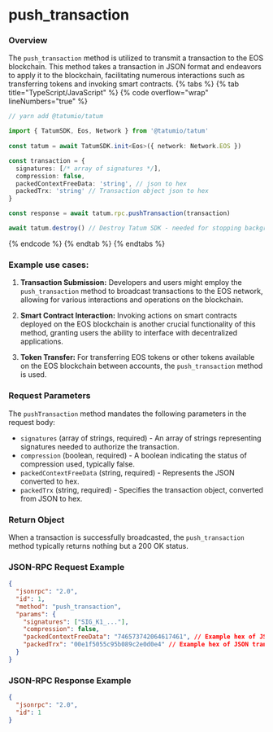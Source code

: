 # push_transaction

### Overview

The `push_transaction` method is utilized to transmit a transaction to the EOS blockchain. This method takes a transaction in JSON format and endeavors to apply it to the blockchain, facilitating numerous interactions such as transferring tokens and invoking smart contracts.
{% tabs %}
{% tab title="TypeScript/JavaScript" %}
{% code overflow="wrap" lineNumbers="true" %}
```typescript
// yarn add @tatumio/tatum

import { TatumSDK, Eos, Network } from '@tatumio/tatum'
  
const tatum = await TatumSDK.init<Eos>({ network: Network.EOS })

const transaction = { 
  signatures: [/* array of signatures */], 
  compression: false, 
  packedContextFreeData: 'string', // json to hex
  packedTrx: 'string' // Transaction object json to hex
}

const response = await tatum.rpc.pushTransaction(transaction)

await tatum.destroy() // Destroy Tatum SDK - needed for stopping background jobs
```
{% endcode %}
{% endtab %}
{% endtabs %}

### Example use cases:

1. **Transaction Submission:**
   Developers and users might employ the `push_transaction` method to broadcast transactions to the EOS network, allowing for various interactions and operations on the blockchain.

2. **Smart Contract Interaction:**
   Invoking actions on smart contracts deployed on the EOS blockchain is another crucial functionality of this method, granting users the ability to interface with decentralized applications.

3. **Token Transfer:**
   For transferring EOS tokens or other tokens available on the EOS blockchain between accounts, the `push_transaction` method is used.

### Request Parameters

The `pushTransaction` method mandates the following parameters in the request body:

* `signatures` (array of strings, required) - An array of strings representing signatures needed to authorize the transaction.
* `compression` (boolean, required) - A boolean indicating the status of compression used, typically false.
* `packedContextFreeData` (string, required) - Represents the JSON converted to hex.
* `packedTrx` (string, required) - Specifies the transaction object, converted from JSON to hex.

### Return Object

When a transaction is successfully broadcasted, the `push_transaction` method typically returns nothing but a 200 OK status.

### JSON-RPC Request Example

```json
{
  "jsonrpc": "2.0",
  "id": 1,
  "method": "push_transaction",
  "params": {
    "signatures": ["SIG_K1_..."],
    "compression": false,
    "packedContextFreeData": "746573742064617461", // Example hex of JSON data
    "packedTrx": "00e1f5055c95b089c2e0d0e4" // Example hex of JSON transaction object
  }
}
```
### JSON-RPC Response Example

```json
{
  "jsonrpc": "2.0",
  "id": 1
}
```